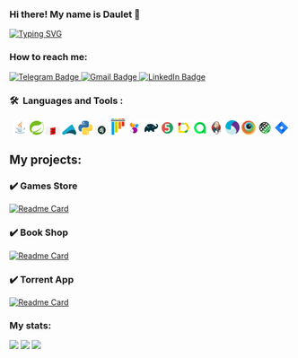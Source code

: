 ### Hi there! My name is Daulet 👋
[![Typing SVG](https://readme-typing-svg.herokuapp.com?color=%2336BCF7&lines=Software+Engineer)](https://git.io/typing-svg)

### How to reach me:

  <a href="https://t.me/Clarke_04">
    <img src="https://img.shields.io/badge/Telegram-blue?style=for-the-badge&logo=telegram&logoColor=white" alt="Telegram Badge"/>
  </a>
  
   <a href="mailto:dauletkd01@gmail.com">
    <img src="https://img.shields.io/badge/Gmail-red?style=for-the-badge&logo=gmail&logoColor=white" alt="Gmail Badge"/>
  </a>
  
  <a href="https://www.linkedin.com/in/daulet-kareneyev/">
    <img src="https://img.shields.io/badge/LinkedIn-blue?style=for-the-badge&logo=linkedin&logoColor=white" alt="LinkedIn Badge">
  </a>
  
  ### 🛠 &nbsp;Languages and Tools :

<p  align="center"> 

<img width="5%" title="Java" src="media/icons/Java.svg">
<img width="5%" title="Spring" src="media/icons/Spring.png">
<img width="5%" title="Scala" src="media/icons/Scala.png">
<img width="5%" title="Akka" src="media/icons/Akka.png">
<img width="5%" title="Python" src="media/icons/Python.png">
<img width="5%" title="Django" src="media/icons/Django.png">
<img width="5%" title="PyTest" src="media/icons/Pytest.svg">
<img width="5%" title="Selenide" src="media/icons/Selenide.svg">
<img width="5%" title="Gradle" src="media/icons/Gradle.svg">
<img width="5%" title="Junit5" src="media/icons/Junit5.svg">
<img width="5%" title="Allure Report" src="media/icons/Allure.svg">
<img width="5%" title="Allure TestOps" src="media/icons/Allure_TO.svg">
<img width="5%" title="Jenkins" src="media/icons/Jenkins.svg">
<img width="5%" title="Appium" src="media/icons/Appium.svg">
<img width="5%" title="Browserstack" src="media/icons/Browserstack.svg">
<img width="5%" title="RestAssured" src="media/icons/RestAssured.svg">
<img width="5%" title="Jira" src="media/icons/Jira.svg">


</p>
  
  ## My projects:
### :heavy_check_mark: Games Store
[![Readme Card](https://github-readme-stats.vercel.app/api/pin/?username=Headsman-4899&repo=Games-Store)](https://github.com/Headsman-4899/Games-Store)

### :heavy_check_mark: Book Shop
[![Readme Card](https://github-readme-stats.vercel.app/api/pin/?username=Headsman-4899&repo=Akka-Final)](https://github.com/Headsman-4899/Akka-Final)

### :heavy_check_mark: Torrent App
[![Readme Card](https://github-readme-stats.vercel.app/api/pin/?username=Headsman-4899&repo=Django-Project-Endterm)](https://github.com/Headsman-4899/Django-Project-Endterm)

### My stats:
  ![](https://github-profile-summary-cards.vercel.app/api/cards/profile-details?username=Headsman-4899&theme=solarized_dark)
  ![](https://github-profile-summary-cards.vercel.app/api/cards/stats?username=Headsman-4899&theme=solarized_dark)
  ![](https://github-profile-summary-cards.vercel.app/api/cards/repos-per-language?username=Headsman-4899&theme=solarized_dark)

